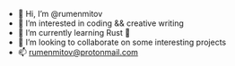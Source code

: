 - 👋 Hi, I’m @rumenmitov
- 👀 I’m interested in coding && creative writing
- 🌱 I’m currently learning Rust 🦀
- 💞️ I’m looking to collaborate on some interesting projects
- 📫 rumenmitov@protonmail.com
